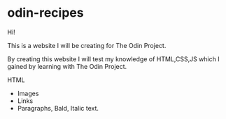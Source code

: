 # odin-recipes
Hi!

This is a website I will be creating for The Odin Project.

By creating this website I will test my knowledge of HTML,CSS,JS which I gained by learning with The Odin Project. 

HTML

- Images
- Links
- Paragraphs, Bald, Italic text.

